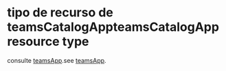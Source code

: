 # <a name="teamscatalogapp-resource-type"></a><span data-ttu-id="62238-101">tipo de recurso de teamsCatalogApp</span><span class="sxs-lookup"><span data-stu-id="62238-101">teamsCatalogApp resource type</span></span>

<span data-ttu-id="62238-102">consulte [teamsApp](teamsapp.md).</span><span class="sxs-lookup"><span data-stu-id="62238-102">see [teamsApp](teamsapp.md).</span></span>
